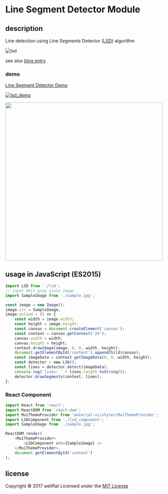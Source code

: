 # Line Segment Detector Module

## description

Line detection using Line Segments Detector ([LSD][IPOL]) algorithm

![lsd](https://raw.github.com/wiki/wellflat/imageprocessing-labs/images/lsd_apply.jpg)


see also [blog entry][entry]

### demo
[Line Segment Detector Demo](http://rest-term.com/labs/html5/lsd/index.html)

[![lsd_demo](https://raw.github.com/wiki/wellflat/imageprocessing-labs/images/lsd_demo.jpg)](http://rest-term.com/labs/html5/lsd/index.html)

<img src="https://raw.github.com/wiki/wellflat/imageprocessing-labs/images/lsd_demo.jpg" width="492px" />

## usage in JavaScript (ES2015)
```js
import LSD from './lsd';
// input 8bit gray scale image
import SampleImage from './sample.jpg';

const image = new Image();
image.src = SampleImage;
image.onload = () => {
    const width = image.width;
    const height = image.height;
    const canvas = document.createElement('canvas');
    const context = canvas.getContext('2d');
    canvas.width = width;
    canvas.height = height;
    context.drawImage(image, 0, 0, width, height);
    document.getElementById('content').appendChild(canvas);
    const imageData = context.getImageData(0, 0, width, height);
    const detector = new LSD();
    const lines = detector.detect(imageData);
    console.log('lines: ' + lines.length.toString());
    detector.drawSegments(context, lines);
};
```

### React Component
```js
import React from 'react';
import ReactDOM from 'react-dom';
import MuiThemeProvider from 'material-ui/styles/MuiThemeProvider';
import LSDComponent from './lsd_component';
import SampleImage from './sample.jpg';

ReactDOM.render(
    <MuiThemeProvider>
        <LSDComponent src={SampleImage} />
    </MuiThemeProvider>,
    document.getElementById('content')
);
```


license
----------
Copyright &copy; 2017 wellflat Licensed under the [MIT License][MIT]

[MIT]: http://www.opensource.org/licenses/mit-license.php
[IPOL]: http://www.ipol.im/pub/art/2012/gjmr-lsd/
[entry]: http://rest-term.com/archives/3393/
